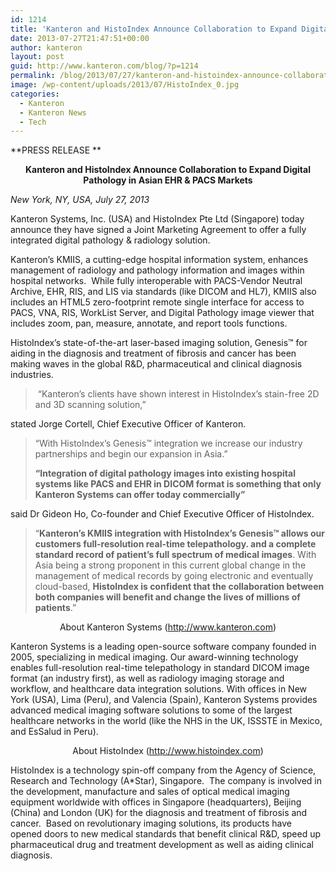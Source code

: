 ```yaml
---
id: 1214
title: 'Kanteron and HistoIndex Announce Collaboration to Expand Digital Pathology in Asian EHR &amp; PACS Markets'
date: 2013-07-27T21:47:51+00:00
author: kanteron
layout: post
guid: http://www.kanteron.com/blog/?p=1214
permalink: /blog/2013/07/27/kanteron-and-histoindex-announce-collaboration-to-expand-digital-pathology-in-asian-ehr-pacs-markets/
image: /wp-content/uploads/2013/07/HistoIndex_0.jpg
categories:
  - Kanteron
  - Kanteron News
  - Tech
---
```

**PRESS RELEASE **

<p style="text-align: center">
  <strong>Kanteron and HistoIndex Announce Collaboration to Expand Digital Pathology in Asian EHR & PACS Markets</strong>
</p>

_New York, NY, USA, July 27, 2013_

Kanteron Systems, Inc. (USA) and HistoIndex Pte Ltd (Singapore) today announce they have signed a Joint Marketing Agreement to offer a fully integrated digital pathology & radiology solution.  

Kanteron’s KMIIS, a cutting-edge hospital information system, enhances management of radiology and pathology information and images within hospital networks.  While fully interoperable with PACS-Vendor Neutral Archive, EHR, RIS, and LIS via standards (like DICOM and HL7), KMIIS also includes an HTML5 zero-footprint remote single interface for access to PACS, VNA, RIS, WorkList Server, and Digital Pathology image viewer that includes zoom, pan, measure, annotate, and report tools functions. 

HistoIndex&#8217;s state-of-the-art laser-based imaging solution, Genesis™ for aiding in the diagnosis and treatment of fibrosis and cancer has been making waves in the global R&D, pharmaceutical and clinical diagnosis industries. 

>  “Kanteron’s clients have shown interest in HistoIndex&#8217;s stain-free 2D and 3D scanning solution,”

stated Jorge Cortell, Chief Executive Officer of Kanteron.

> “With HistoIndex&#8217;s Genesis™ integration we increase our industry partnerships and begin our expansion in Asia.”  
> 
> **“Integration of digital pathology images into existing hospital systems like PACS and EHR in DICOM format is something that only Kanteron Systems can offer today commercially”**

said Dr Gideon Ho, Co-founder and Chief Executive Officer of HistoIndex.

> “**Kanteron&#8217;s KMIIS integration with HistoIndex’s Genesis™ allows our customers full-resolution real-time telepathology. and a complete standard record of patient&#8217;s full spectrum of medical images**. With Asia being a strong proponent in this current global change in the management of medical records by going electronic and eventually cloud-based, **HistoIndex is confident that the collaboration between both companies will benefit and change the lives of millions of patients**.”

<p style="text-align: center">
  About Kanteron Systems (<a title="http://www.kanteron.com" href="http://www.kanteron.com" target="_blank">http://www.kanteron.com</a>)
</p>

Kanteron Systems is a leading open-source software company founded in 2005, specializing in medical imaging. Our award-winning technology enables full-resolution real-time telepathology in standard DICOM image format (an industry first), as well as radiology imaging storage and workflow, and healthcare data integration solutions. With offices in New York (USA), Lima (Peru), and Valencia (Spain), Kanteron Systems provides advanced medical imaging software solutions to some of the largest healthcare networks in the world (like the NHS in the UK, ISSSTE in Mexico, and EsSalud in Peru).  

<p style="text-align: center">
  About HistoIndex (<a title="http://www.histoindex.com" href="http://www.histoindex.com" target="_blank">http://www.histoindex.com</a>)
</p>

HistoIndex is a technology spin-off company from the Agency of Science, Research and Technology (A*Star), Singapore.  The company is involved in the development, manufacture and sales of optical medical imaging equipment worldwide with offices in Singapore (headquarters), Beijing (China) and London (UK) for the diagnosis and treatment of fibrosis and cancer.  Based on revolutionary imaging solutions, its products have opened doors to new medical standards that benefit clinical R&D, speed up pharmaceutical drug and treatment development as well as aiding clinical diagnosis.